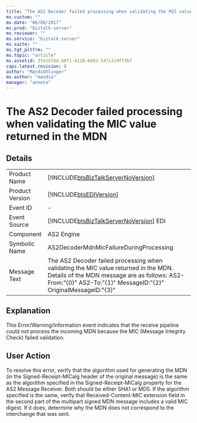 ```yaml
---
title: "The AS2 Decoder failed processing when validating the MIC value returned in the MDN | Microsoft Docs"
ms.custom: ""
ms.date: "06/08/2017"
ms.prod: "biztalk-server"
ms.reviewer: ""
ms.service: "biztalk-server"
ms.suite: ""
ms.tgt_pltfrm: ""
ms.topic: "article"
ms.assetid: 3fe2d76d-b0f1-4118-8483-547c2c9fffb7
caps.latest.revision: 8
author: "MandiOhlinger"
ms.author: "mandia"
manager: "anneta"
---
```

# The AS2 Decoder failed processing when validating the MIC value returned in the MDN
## Details  
  
|||  
|-|-|  
|Product Name|[!INCLUDE[btsBizTalkServerNoVersion](../includes/btsbiztalkservernoversion-md.md)]|  
|Product Version|[!INCLUDE[btsEDIVersion](../includes/btsediversion-md.md)]|  
|Event ID|-|  
|Event Source|[!INCLUDE[btsBizTalkServerNoVersion](../includes/btsbiztalkservernoversion-md.md)] EDI|  
|Component|AS2 Engine|  
|Symbolic Name|AS2DecoderMdnMicFailureDuringProcessing|  
|Message Text|The AS2 Decoder failed processing when validating the MIC value returned in the MDN.  Details of the MDN message are as follows:  AS2-From:"{0}" AS2-To:"{1}" MessageID:"{2}" OriginalMessageID:"{3}"|  
  
## Explanation  
 This Error/Warning/Information event indicates that the receive pipeline could not process the incoming MDN because the MIC (Message Integrity Check) failed validation.  
  
## User Action  
 To resolve this error, verify that the algorithm used for generating the MDN (in the Signed-Receipt-MICalg header of the original message) is the same as the algorithm specified in the Signed-Receipt-MICalg property for the AS2 Message Receiver. Both should be either SHA1 or MD5. If the algorithm specified is the same, verify that Received-Content-MIC extension field in the second part of the multipart signed MDN message includes a valid MIC digest. If it does, determine why the MDN does not correspond to the interchange that was sent.